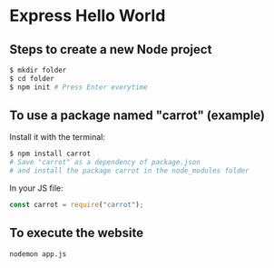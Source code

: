 # Express Hello World

## Steps to create a new Node project

```sh
$ mkdir folder
$ cd folder
$ npm init # Press Enter everytime
```

## To use a package named "carrot" (example)

Install it with the terminal:
```sh
$ npm install carrot
# Save "carrot" as a dependency of package.json
# and install the package carrot in the node_modules folder
```

In your JS file:
```js
const carrot = require("carrot");
```

## To execute the website

```sh
nodemon app.js
```